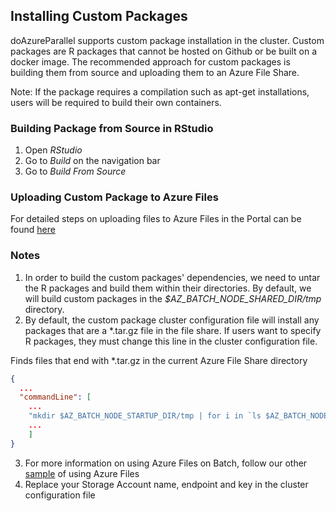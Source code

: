 ## Installing Custom Packages
doAzureParallel supports custom package installation in the cluster. Custom packages are R packages that cannot be hosted on Github or be built on a docker image. The recommended approach for custom packages is building them from source and uploading them to an Azure File Share.

Note: If the package requires a compilation such as apt-get installations, users will be required
to build their own containers.

### Building Package from Source in RStudio
1. Open *RStudio*
2. Go to *Build* on the navigation bar
3. Go to *Build From Source*

### Uploading Custom Package to Azure Files
For detailed steps on uploading files to Azure Files in the Portal can be found
[here](https://docs.microsoft.com/en-us/azure/storage/files/storage-how-to-use-files-portal)

### Notes
1) In order to build the custom packages' dependencies, we need to untar the R packages and build them within their directories. By default, we will build custom packages in the *$AZ_BATCH_NODE_SHARED_DIR/tmp* directory. 
2) By default, the custom package cluster configuration file will install any packages that are a *.tar.gz file in the file share. If users want to specify R packages, they must change this line in the cluster configuration file.

Finds files that end with *.tar.gz in the current Azure File Share directory 
``` json
{
  ...
  "commandLine": [
    ...
    "mkdir $AZ_BATCH_NODE_STARTUP_DIR/tmp | for i in `ls $AZ_BATCH_NODE_SHARED_DIR/data/*.tar.gz | awk '{print $NF}'`; do tar -xvf $i -C $AZ_BATCH_NODE_STARTUP_DIR/tmp; done",
    ...
    ]
}
```
3) For more information on using Azure Files on Batch, follow our other [sample](../../azure_files/readme.md) of using Azure Files
4) Replace your Storage Account name, endpoint and key in the cluster configuration file 
